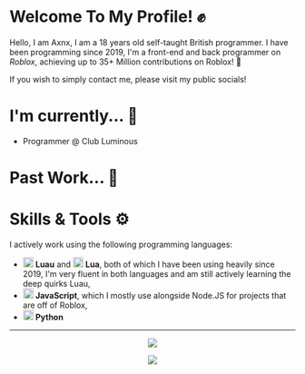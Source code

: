 # Welcome To My Profile! ✊

Hello, I am Axnx, I am a 18 years old self-taught British programmer. 
I have been programming since 2019, 
 I'm a front-end and back programmer on *Roblox*,
achieving up to 35+ Million contributions on Roblox! 🏅


If you wish to simply contact me, please visit my public socials! 

# I'm currently... 📍

+ Programmer @ Club Luminous

# Past Work... 🏅

# Skills & Tools ⚙

I actively work using the following programming languages:

+ <img height=18px src="https://luau-lang.org/assets/images/luau-88.png"> **Luau** and <img height=18px src="https://www.lua.org/favicon.ico"> **Lua**, both of which I have been using heavily since 2019, I'm very fluent in both languages and am still actively learning the deep quirks Luau,
+ <img height=18px src="https://upload.wikimedia.org/wikipedia/commons/9/99/Unofficial_JavaScript_logo_2.svg"> **JavaScript**, which I mostly use alongside Node.JS for projects that are off of Roblox,
+ <img height=18px src="https://www.python.org/favicon.ico"> **Python** 


---


<p align="center">
  <img src="https://github-readme-stats.vercel.app/api?username=axnxdev&hide=contribs,prs&theme=dark">
</p>

<p align="center">
  <img src="https://github-readme-streak-stats.herokuapp.com?user=axnxdev&theme=dark">
</p>

